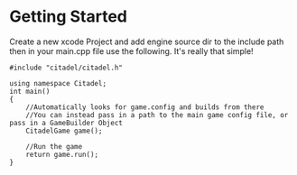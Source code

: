 # Getting Started

Create a new xcode Project and add engine source dir to the include path
then in your main.cpp file use the following. It's really that simple!
```
#include "citadel/citadel.h"

using namespace Citadel; 
int main()
{
	//Automatically looks for game.config and builds from there
	//You can instead pass in a path to the main game config file, or pass in a GameBuilder Object
	CitadelGame game(); 

	//Run the game
	return game.run(); 
}
```